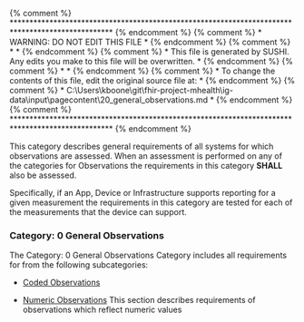 {% comment %} ************************************************************************************************* {% endcomment %}
{% comment %} *                                WARNING: DO NOT EDIT THIS FILE                                 * {% endcomment %}
{% comment %} *                                                                                               * {% endcomment %}
{% comment %} * This file is generated by SUSHI. Any edits you make to this file will be overwritten.         * {% endcomment %}
{% comment %} *                                                                                               * {% endcomment %}
{% comment %} * To change the contents of this file, edit the original source file at:                        * {% endcomment %}
{% comment %} * C:\Users\kboone\git\fhir-project-mhealth\ig-data\input\pagecontent\20_general_observations.md * {% endcomment %}
{% comment %} ************************************************************************************************* {% endcomment %}

This category describes general requirements of all systems for which observations are
assessed.  When an assessment is performed on any of the categories for Observations
the requirements in this category **SHALL** also be assessed.

Specifically, if an App, Device or Infrastructure supports reporting for a given measurement
the requirements in this category are tested for each of the measurements that the device
can support.
<span id='0-general-observations'/>
### Category: 0 General Observations

The Category: 0 General Observations Category includes all requirements for from the following subcategories:
 * [Coded Observations](coded_observations.html)

 * [Numeric Observations](numeric_observations.html)
   This section describes requirements of observations which reflect numeric values


